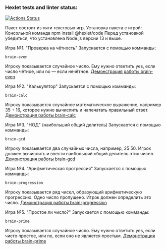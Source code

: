 ### Hexlet tests and linter status:
[![Actions Status](https://github.com/Mantik0re/frontend-project-44/workflows/hexlet-check/badge.svg)](https://github.com/Mantik0re/frontend-project-44/actions)

Пакет состоит из пяти текстовых игр.
Установка пакета с игрой:
 Консольной команда npm install @hexlet/code 
 Перед установкой убедиться, что установлена Node.js версии 13 и выше.


Игра №1. "Проверка на чётность"
Запускается с помощью комманды: 
```
brain-even
```
Игроку показывается случайное число. Ему нужно ответить yes, если число чётное, или no — если нечётное.
[Демонстрация работы brain-even](https://asciinema.org/a/561247)


Игра №2. "Калькулятор"
Запускается с помощью комманды: 
```
brain-calc
```
Игроку показывается случайное математическое выражение, например 35 + 16, которое нужно вычислить и напечатать правильный ответ.
[Демонстрация работы brain-calc](https://asciinema.org/a/561249)


Игра №3. "НОД" (наибольший общий делитель)
Запускается с помощью комманды: 
```
brain-gcd
```
Игроку показывается два случайных числа, например, 25 50. Игрок должен вычислить и ввести наибольший общий делитель этих чисел.
[Демонстрация работы brain-gcd](https://asciinema.org/a/561257)


Игра №4. "Арифметическая прогрессия"
Запускается с помощью комманды: 
```
brain-progression
```
Игроку показывается ряд чисел, образующий арифметическую прогрессию. Одно число пропущено. Игрок должен определить это число.
[Демонстрация работы brain-progression](https://asciinema.org/a/561262)


Игра №5. "Простое ли число?"
Запускается с помощью комманды: 
```
brain-prime
```
Игроку показывается случайное число. Ему нужно ответить yes, если чисто простое, или no, если оно не является простым.
[Демонстрация работы brain-prime](https://asciinema.org/a/561263)

